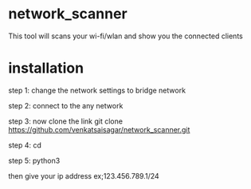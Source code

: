 # network_scanner
This tool will scans your wi-fi/wlan and show you the connected clients
# installation 
step 1: change the network settings to bridge network

step 2: connect to the any network

step 3: now clone the link
git clone https://github.com/venkatsaisagar/network_scanner.git

step 4: cd 

step 5: python3 


then give your ip address ex;123.456.789.1/24
